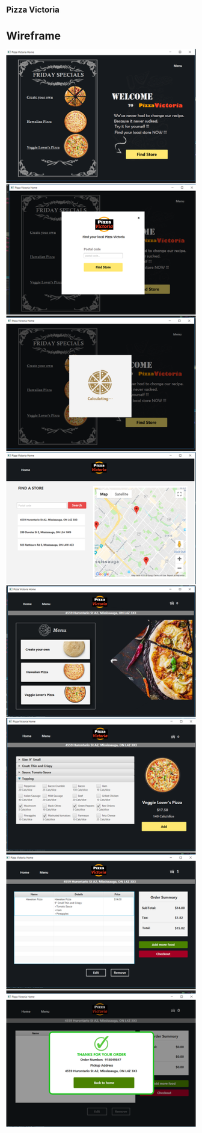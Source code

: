 ## Pizza Victoria

# Wireframe
![](./img/pizza1.png)
![](./img/pizza2.png)
![](./img/pizza3.png)
![](./img/pizza4.png)
![](./img/pizza5.png)
![](./img/pizza6.png)
![](./img/pizza7.png)
![](./img/pizza8.png)